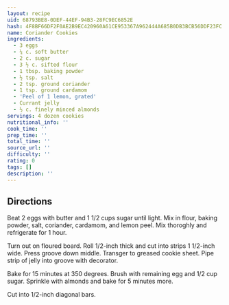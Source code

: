 ```yaml
---
layout: recipe
uid: 68793BE8-0DEF-44EF-94B3-28FC9EC6852E
hash: 4F8BF66DF2F0AE2B9EC420960A61CE953367A962444A685B0DB3BCB56DDF23FC
name: Coriander Cookies
ingredients:
  - 3 eggs
  - ¼ c. soft butter
  - 2 c. sugar
  - 3 ½ c. sifted flour
  - 1 tbsp. baking powder
  - ½ tsp. salt
  - 2 tsp. ground coriander
  - 1 tsp. ground cardamom
  - 'Peel of 1 lemon, grated'
  - Currant jelly
  - ½ c. finely minced almonds
servings: 4 dozen cookies
nutritional_info: ''
cook_time: ''
prep_time: ''
total_time: ''
source_url: ''
difficulty: ''
rating: 0
tags: []
description: ''
---
```

## Directions

Beat 2 eggs with butter and 1 1/2 cups sugar until light. Mix in flour, baking powder, salt, coriander, cardamom, and lemon peel. Mix thoroghly and refrigerate for 1 hour.

Turn out on floured board. Roll 1/2-inch thick and cut into
strips 1 1/2-inch wide. Press groove down middle. Transger to greased cookie sheet. Pipe strip of jelly into groove with decorator.

Bake for 15 minutes at 350 degrees. Brush with remaining
egg and 1/2 cup sugar. Sprinkle with almonds and bake for 5 minutes more.

Cut into 1/2-inch diagonal bars.
